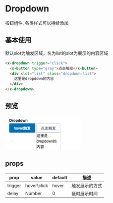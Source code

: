 # Dropdown

按钮组件, 各类样式可以持续添加

## 基本使用
默认slot为触发区域，名为list的slot为展示的内容区域
``` html
<x-dropdown trigger="click">
  <x-button type="gray">点击触发</x-button>
  <div slot="list" class="dropdown-list">
    这里是dropdown的内容
  </div>
</x-dropdown>
```

## 预览
![](../img/dropdown.png)

## props

prop | value | default| 描述
---  |  ---  |   ---  | ---
trigger | hover\click | hover | 触发展示的方式
delay | Number | 0 | 延时展示时间

